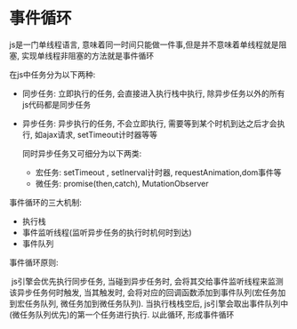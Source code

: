 # 事件循环

js是一门单线程语言, 意味着同一时间只能做一件事,但是并不意味着单线程就是阻塞, 实现单线程非阻塞的方法就是事件循环

在js中任务分为以下两种:

- 同步任务: 立即执行的任务, 会直接进入执行栈中执行, 除异步任务以外的所有js代码都是同步任务

- 异步任务: 异步执行的任务, 不会立即执行, 需要等到某个时机到达之后才会执行,  如ajax请求, setTimeout计时器等等

     同时异步任务又可细分为以下两类:

  - 宏任务: setTimeout , setInerval计时器, requestAnimation,dom事件等
  - 微任务: promise(then,catch), MutationObserver

事件循环的三大机制:

- 执行栈
- 事件监听线程(监听异步任务的执行时机何时到达)
- 事件队列

事件循环原则:

​    js引擎会优先执行同步任务, 当碰到异步任务时, 会将其交给事件监听线程来监测该异步任务何时触发, 当其触发时, 会将对应的回调函数添加到事件队列(宏任务加到宏任务队列, 微任务加到微任务队列). 当执行栈栈空后, js引擎会取出事件队列中(微任务队列优先)的第一个任务进行执行. 以此循环, 形成事件循环